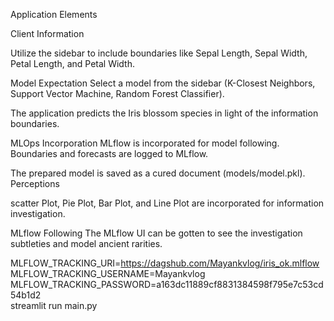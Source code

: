 Application Elements


Client Information


Utilize the sidebar to include boundaries like Sepal Length, Sepal Width, Petal Length, and Petal Width.


Model Expectation
Select a model from the sidebar (K-Closest Neighbors,  Support Vector Machine, Random Forest Classifier).

The application predicts the Iris blossom species in light of the information boundaries.


MLOps Incorporation
MLflow is incorporated for model following.
Boundaries and forecasts are logged to MLflow.


The prepared model is saved as a cured document (models/model.pkl).
Perceptions


scatter Plot, Pie Plot, Bar Plot, and Line Plot are incorporated for information investigation.


MLflow Following
The MLflow UI can be gotten to see the investigation subtleties and model ancient rarities.

MLFLOW_TRACKING_URI=https://dagshub.com/Mayankvlog/iris_ok.mlflow \
MLFLOW_TRACKING_USERNAME=Mayankvlog \
MLFLOW_TRACKING_PASSWORD=a163dc11889cf8831384598f795e7c53cd54b1d2 \
streamlit run main.py
